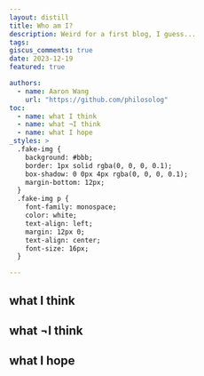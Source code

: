```yaml
---
layout: distill
title: Who am I?
description: Weird for a first blog, I guess...
tags:
giscus_comments: true
date: 2023-12-19
featured: true

authors:
  - name: Aaron Wang
    url: "https://github.com/philosolog"
toc:
  - name: what I think
  - name: what ¬I think
  - name: what I hope
_styles: >
  .fake-img {
    background: #bbb;
    border: 1px solid rgba(0, 0, 0, 0.1);
    box-shadow: 0 0px 4px rgba(0, 0, 0, 0.1);
    margin-bottom: 12px;
  }
  .fake-img p {
    font-family: monospace;
    color: white;
    text-align: left;
    margin: 12px 0;
    text-align: center;
    font-size: 16px;
  }

---
```


## what I think

## what ¬I think

## what I hope